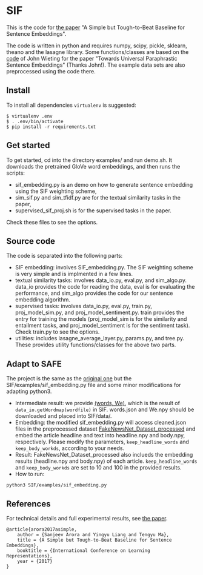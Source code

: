 # SIF

This is the code for [the paper](https://openreview.net/forum?id=SyK00v5xx) "A Simple but Tough-to-Beat Baseline for Sentence Embeddings".

The code is written in python and requires numpy, scipy, pickle, sklearn, theano and the lasagne library. 
Some functions/classes are based on the [code](https://github.com/jwieting/iclr2016) of John Wieting for the paper "Towards Universal Paraphrastic Sentence Embeddings" (Thanks John!). The example data sets are also preprocessed using the code there.

## Install
To install all dependencies `virtualenv` is suggested:

```
$ virtualenv .env
$ . .env/bin/activate
$ pip install -r requirements.txt 
```

## Get started
To get started, cd into the directory examples/ and run demo.sh. It downloads the pretrained GloVe word embeddings, and then runs the scripts: 
* sif_embedding.py is an demo on how to generate sentence embedding using the SIF weighting scheme,
* sim_sif.py and sim_tfidf.py are for the textual similarity tasks in the paper,
* supervised_sif_proj.sh is for the supervised tasks in the paper.

Check these files to see the options.

## Source code
The code is separated into the following parts:
* SIF embedding: involves SIF_embedding.py. The SIF weighting scheme is very simple and is implmented in a few lines.
* textual similarity tasks: involves data_io.py, eval.py, and sim_algo.py. data_io provides the code for reading the data, eval is for evaluating the performance, and sim_algo provides the code for our sentence embedding algorithm.
* supervised tasks: involves data_io.py, eval.py, train.py, proj_model_sim.py, and proj_model_sentiment.py. train provides the entry for training the models (proj_model_sim is for the similarity and entailment tasks, and proj_model_sentiment is for the sentiment task). Check train.py to see the options.
* utilities: includes lasagne_average_layer.py, params.py, and tree.py. These provides utility functions/classes for the above two parts.

## Adapt to SAFE
The project is the same as the [original one](https://github.com/PrincetonML/SIF) but the SIF/examples/sif_embedding.py file and some minor modifications for adapting python3.
* Intermediate result: we provide [(words, We)](https://drive.google.com/drive/folders/1yJSwmx7kpmEHvJ5OTt5mdF9FtFxs4Mqd?usp=sharing), which is the result of `data_io.getWordmap(wordfile)` in SIF. words.json and We.npy should be downloaded and placed into SIF/data/.
* Embedding: the modified sif_embedding.py will access cleaned.json files in the preprocessed dataset [FakeNewsNet_Dataset_processed](https://drive.google.com/file/d/1h13IOBk106kLXGXkjvnMhbwk1dOQTbC-/view?usp=sharing) and embed the article headline and text into headline.npy and body.npy, respectively. Please modify the parameters, `keep_headline_words` and `keep_body_workds`, according to your needs.
* Result: FakeNewsNet_Dataset_processed also inclueds the embedding results (headline.npy and body.npy) of each article. `keep_headline_words` and `keep_body_workds` are set to 10 and 100 in the provided results.
* How to run: 
```
python3 SIF/examples/sif_embedding.py
```


## References
For technical details and full experimental results, see [the paper](https://openreview.net/forum?id=SyK00v5xx).
```
@article{arora2017asimple, 
	author = {Sanjeev Arora and Yingyu Liang and Tengyu Ma}, 
	title = {A Simple but Tough-to-Beat Baseline for Sentence Embeddings}, 
	booktitle = {International Conference on Learning Representations},
	year = {2017}
}
```
